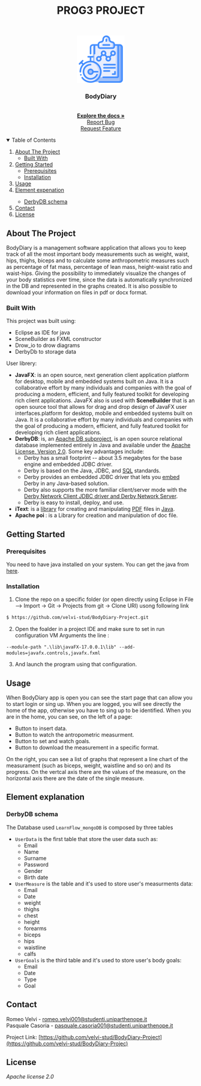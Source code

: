 

<H1 align="center">PROG3 PROJECT</H1>
<!--  README  -->

<!-- PROJECT LOGO -->
<br />
<p align="center">
  <a href="https://github.com/velvi-stud/Prog3">
    <img src="/src/icons/routine.png" alt="Logo" width="126" height="126">
  </a>
</p>
  <h3 align="center">BodyDiary</h3>

  <p align="center">
    <br />
    <a href="https://github.com/velvi-stud/Prog3">
    <strong>Explore the docs »</strong></a>
    <br />
    <a href="https://github.com/velvi-stud/Prog3/issues">Report Bug</a>
    <br />
    <a href="https://github.com/velvi-stud/Prog3/issues">Request Feature</a>
  </p>




<!-- TABLE OF CONTENTS -->
<details open="open">
  <summary>Table of Contents</summary>
  <ol>
    <li>
      <a href="#about-the-project">About The Project</a>
      <ul>
        <li><a href="#built-with">Built With</a></li>
      </ul>
    </li>
    <li>
      <a href="#getting-started">Getting Started</a>
      <ul>
        <li><a href="#prerequisites">Prerequisites</a></li>
        <li><a href="#installation">Installation</a></li>
      </ul>
    </li>
    <li><a href="#usage">Usage</a></li>
    <li><a href="#element-explanation">Element expenation</a></li>
    <ul>
        <li><a href="#derbydb-schema"> DerbyDB schema</a></li>
      </ul>
    <li><a href="#contact">Contact</a></li>
    <li><a href="#license">License</a></li>
  </ol>
</details>



<!-- ABOUT THE PROJECT -->
## About The Project
BodyDiary is a management software application that allows you to keep track of all the most important body measurements such as weight, waist, hips, thighs, biceps and to calculate some anthropometric measures such as percentage of fat mass, percentage of lean mass, height-waist ratio and waist-hips. Giving the possibility to immediately visualize the changes of your body statistics over time, since the data is automatically synchronized in the DB and represented in the graphs created. It is also possible to download your information on files in pdf or docx format.



### Built With
This project was built using:
* Eclipse as IDE for java
* SceneBuilder as FXML constructor
* Drow_io to drow diagrams
* DerbyDb to storage data

User librery:
- <b>JavaFX</b>: is an open source, next generation client application platform for desktop, mobile and embedded systems built on Java.  It is a collaborative effort by many individuals and companies with the goal of producing a modern, efficient, and fully featured toolkit for developing rich client applications. JavaFX also is used with <b>SceneBuilder</b> that is an open source tool that allows for drag and drop design of JavaFX user interfaces.platform for desktop, mobile and embedded systems built on Java.  It is a collaborative effort by many individuals and companies with the goal of producing a modern, efficient, and fully featured toolkit for developing rich client applications.
- <b>DerbyDB</b>: is, an  [Apache DB subproject](http://db.apache.org/), is an open source relational database implemented entirely in Java and available under the  [Apache License, Version 2.0](http://db.apache.org/derby/license.html). Some key advantages include:
	- Derby has a small footprint -- about 3.5 megabytes for the base engine and embedded JDBC driver.
	-  Derby is based on the Java, JDBC, and  [SQL](https://cwiki.apache.org/confluence/display/DERBY/SQLvsDerbyFeatures)  standards.
	-  Derby provides an embedded JDBC driver that lets you  [embed](http://db.apache.org/derby/papers/DerbyTut/embedded_intro.html)  Derby in any Java-based solution.	
	-  Derby also supports the more familiar client/server mode with the  [Derby Network Client JDBC driver and Derby Network Server](http://db.apache.org/derby/papers/DerbyTut/ns_intro.html).
	-  Derby is easy to install, deploy, and use.
- <b>iText</b>: is a [library](https://en.wikipedia.org/wiki/Library_(computer_science) "Library (computer science)") for creating and manipulating [PDF](https://en.wikipedia.org/wiki/Portable_Document_Format "Portable Document Format") files in [Java](https://en.wikipedia.org/wiki/Java_(programming_language) "Java (programming language)").
-  <b> Apache poi </b>: is a Library for creation and manipulation of doc file.


<!-- GETTING STARTED -->
## Getting Started


### Prerequisites
You need to have java installed on your system. You can get the java from [here](http://www.oracle.com/technetwork/java/javase/downloads/index.html).


### Installation
1. Clone the repo on a specific folder (or open directly using Eclipse in File --> Import -> Git -> Projects from git -> Clone URI) usong following link
  ```sh
  $ https://github.com/velvi-stud/BodyDiary-Project.git
  ```
2. Open the foalder in a project IDE and make sure to set in run configuration VM Arguments the line :
``` 
--module-path ".\lib\javaFX-17.0.0.1\lib" --add-modules=javafx.controls,javafx.fxml
``` 
3. And launch the program using that configuration. 


<!-- USAGE EXAMPLES -->
## Usage
When BodyDiary app is open you can see the start page that can allow you to start login or sing up.
When you are logged, you will see directly the home of the app,
otherwise you have to sing up to be identified.
When you are in the home, you can see, on the left of a page:
- Button to insert data.
- Button to watch the antropometric measurment.
- Button to set and watch goals.
- Button to download the measurement in a specific format.

On the right, you can see a list of graphs that represent a line chart of the measurament (such as biceps, weight, waistline and so on) and its progress.
On the vertcal axis there are the values of the measure,  on the horizontal axis there are the date of the single measure.


## Element explanation

### DerbyDB schema
The Database used ```LearnFlow_mongoDB``` is composed by three tables
* ```UserData``` is the first table that store the user data such as:
    * Email
    * Name
    * Surname
    * Password
    * Gender
    * Birth date
* ```UserMeasure``` is the table and it's used to store user's measurments data:
    * Email
	* Date
	* weight
	* thighs	
	* chest 	
	* height 	
	* forearms 
	* biceps	
	* hips
	* waistline
	* calfs
 * ```UserGoals``` is the third table and it's used to store user's body goals:
    * Email
	* Date	
	* Type
	* Goal 



<!-- CONTACT -->
## Contact

Romeo Velvi - romeo.velvi001@studenti.uniparthenope.it <br>
Pasquale Casoria - pasquale.casoria001@studenti.uniparthenope.it <br>

Project Link: [https://github.com/velvi-stud/BodyDiary-Project](https://github.com/velvi-stud/BodyDiary-Projec)



<!-- LICENSE -->
## License
_Apache license 2.0_
